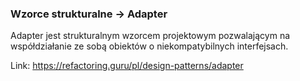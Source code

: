 ### Wzorce strukturalne -> Adapter

Adapter jest strukturalnym wzorcem projektowym pozwalającym na współdziałanie ze sobą obiektów o niekompatybilnych interfejsach.

Link: https://refactoring.guru/pl/design-patterns/adapter